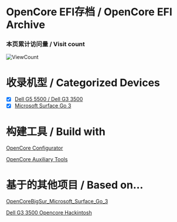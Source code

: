 # OpenCore EFI存档 / OpenCore EFI Archive
### 本页累计访问量 / Visit count
![ViewCount](https://count.getloli.com/get/@view_github_ce_ocefiarch)

# 收录机型 / Categorized Devices
- [x] [Dell G5 5500 / Dell G3 3500](Dell_G5_5500)
- [x] [Microsoft Surface Go 3](Surface_Go_3)

# 构建工具 / Build with
[OpenCore Configurator](https://github.com/HackintoshFans/OpenCoreConfigurator)

[OpenCore Auxiliary Tools](https://github.com/ic005k/OCAuxiliaryTools)

# 基于的其他项目 / Based on...
[OpenCoreBigSur_Microsoft_Surface_Go_3](https://github.com/djmanri3/OpenCoreBigSur_Microsoft_Surface_Go_3)

[Dell G3 3500 Opencore Hackintosh](https://github.com/Xoloth/Dell-G3-3500-Opencore-Hackintosh)

